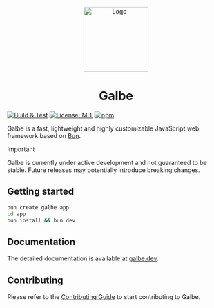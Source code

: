 <p align="center">
  <a href="https://galbe.dev"><img src="https://galbe.dev/galbe.svg" alt="Logo" height=150></a>
</p>
<h1 align="center">Galbe</h1>

[![Build & Test](https://github.com/pierre-cm/galbe/actions/workflows/build_test.yml/badge.svg?branch=main)](https://github.com/pierre-cm/galbe/actions/workflows/build_test.yml)
[![License: MIT](https://img.shields.io/badge/License-MIT-yellow.svg)](https://github.com/pierre-cm/galbe/blob/main/LICENSE)
[![npm](https://img.shields.io/npm/v/galbe)](https://www.npmjs.com/package/galbe)

Galbe is a fast, lightweight and highly customizable JavaScript web framework based on [Bun](https://bun.sh).

> [!IMPORTANT]  
> Galbe is currently under active development and not guaranteed to be stable. Future releases may potentially introduce breaking changes.

## Getting started

```bash
bun create galbe app
cd app
bun install && bun dev
```

## Documentation

The detailed documentation is available at [galbe.dev](https://galbe.dev).

## Contributing

Please refer to the [Contributing Guide](https://github.com/pierre-cm/galbe/blob/main/docs/CONTRIBUTING.md) to start contributing to Galbe.
